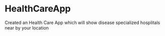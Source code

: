 # HealthCareApp
Created an Health Care App which will show disease specialized hosplitals near by your location 
